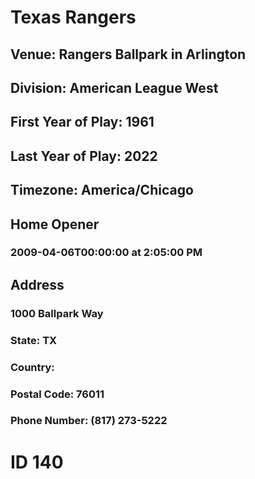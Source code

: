 # Texas Rangers
## Venue: Rangers Ballpark in Arlington
## Division: American League West
## First Year of Play: 1961
## Last Year of Play: 2022
## Timezone: America/Chicago
## Home Opener
### 2009-04-06T00:00:00 at 2:05:00 PM
## Address
### 1000 Ballpark Way
### State: TX
### Country: 
### Postal Code: 76011
### Phone Number: (817) 273-5222
# ID 140